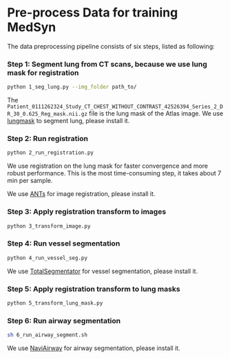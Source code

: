 # Pre-process Data for training MedSyn

The data preprocessing pipeline consists of six steps, listed as following:

### Step 1: Segment lung from CT scans, because we use lung mask for registration

```bash
python 1_seg_lung.py --img_folder path_to/
```
The ``Patient_0111262324_Study_CT_CHEST_WITHOUT_CONTRAST_42526394_Series_2_DR_30_0.625_Reg_mask.nii.gz`` file is the lung mask of the Atlas image.
We use [lungmask](https://github.com/JoHof/lungmask) to segment lung, please install it.

### Step 2: Run registration

```bash
python 2_run_registration.py
```

We use registration on the lung mask for faster convergence and more robust performance. This is the most time-consuming step, it takes about 7 min per sample.

We use [ANTs](https://stnava.github.io/ANTs/) for image registration, please install it.

### Step 3: Apply registration transform to images

```bash
python 3_transform_image.py
```

### Step 4: Run vessel segmentation

```bash
python 4_run_vessel_seg.py
```

We use [TotalSegmentator](https://github.com/wasserth/TotalSegmentator) for vessel segmentation, please install it.

### Step 5:  Apply registration transform to lung masks

```bash
python 5_transform_lung_mask.py
```

### Step 6:  Run airway segmentation

```bash
sh 6_run_airway_segment.sh
```
We use [NaviAirway](https://github.com/AntonotnaWang/NaviAirway) for airway segmentation, please install it.
